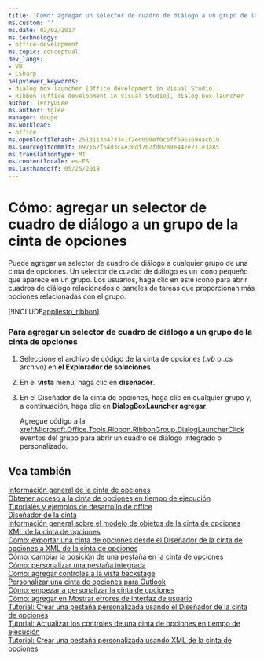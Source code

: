 ```yaml
---
title: 'Cómo: agregar un selector de cuadro de diálogo a un grupo de la cinta de opciones'
ms.custom: ''
ms.date: 02/02/2017
ms.technology:
- office-development
ms.topic: conceptual
dev_langs:
- VB
- CSharp
helpviewer_keywords:
- dialog box launcher [Office development in Visual Studio]
- Ribbon [Office development in Visual Studio], dialog box launcher
author: TerryGLee
ms.author: tglee
manager: douge
ms.workload:
- office
ms.openlocfilehash: 2513113b473341f2ed099ef0c5ff5961694acb19
ms.sourcegitcommit: 697162f54d3c4e30df702fd0289e447e211e3a85
ms.translationtype: MT
ms.contentlocale: es-ES
ms.lasthandoff: 05/25/2018
---
```

# <a name="how-to-add-a-dialog-box-launcher-to-a-ribbon-group"></a>Cómo: agregar un selector de cuadro de diálogo a un grupo de la cinta de opciones
  Puede agregar un selector de cuadro de diálogo a cualquier grupo de una cinta de opciones. Un selector de cuadro de diálogo es un icono pequeño que aparece en un grupo. Los usuarios, haga clic en este icono para abrir cuadros de diálogo relacionados o paneles de tareas que proporcionan más opciones relacionadas con el grupo.  
  
 [!INCLUDE[appliesto_ribbon](../vsto/includes/appliesto-ribbon-md.md)]  
  
### <a name="to-add-a-dialog-box-launcher-to-a-ribbon-group"></a>Para agregar un selector de cuadro de diálogo a un grupo de la cinta de opciones  
  
1.  Seleccione el archivo de código de la cinta de opciones (*.vb* o *.cs* archivo) en **el Explorador de soluciones**.  
  
2.  En el **vista** menú, haga clic en **diseñador**.  
  
3.  En el Diseñador de la cinta de opciones, haga clic en cualquier grupo y, a continuación, haga clic en **DialogBoxLauncher agregar**.  
  
     Agregue código a la <xref:Microsoft.Office.Tools.Ribbon.RibbonGroup.DialogLauncherClick> eventos del grupo para abrir un cuadro de diálogo integrado o personalizado.  
  
## <a name="see-also"></a>Vea también  
 [Información general de la cinta de opciones](../vsto/ribbon-overview.md)   
 [Obtener acceso a la cinta de opciones en tiempo de ejecución](../vsto/accessing-the-ribbon-at-run-time.md)   
 [Tutoriales y ejemplos de desarrollo de office](../vsto/office-development-samples-and-walkthroughs.md)   
 [Diseñador de la cinta](../vsto/ribbon-designer.md)   
 [Información general sobre el modelo de objetos de la cinta de opciones](../vsto/ribbon-object-model-overview.md)   
 [XML de la cinta de opciones](../vsto/ribbon-xml.md)   
 [Cómo: exportar una cinta de opciones desde el Diseñador de la cinta de opciones a XML de la cinta de opciones](../vsto/how-to-export-a-ribbon-from-the-ribbon-designer-to-ribbon-xml.md)   
 [Cómo: cambiar la posición de una pestaña en la cinta de opciones](../vsto/how-to-change-the-position-of-a-tab-on-the-ribbon.md)   
 [Cómo: personalizar una pestaña integrada](../vsto/how-to-customize-a-built-in-tab.md)   
 [Cómo: agregar controles a la vista backstage](../vsto/how-to-add-controls-to-the-backstage-view.md)   
 [Personalizar una cinta de opciones para Outlook](../vsto/customizing-a-ribbon-for-outlook.md)   
 [Cómo: empezar a personalizar la cinta de opciones](../vsto/how-to-get-started-customizing-the-ribbon.md)   
 [Cómo: agregar en Mostrar errores de interfaz de usuario](../vsto/how-to-show-add-in-user-interface-errors.md)   
 [Tutorial: Crear una pestaña personalizada usando el Diseñador de la cinta de opciones](../vsto/walkthrough-creating-a-custom-tab-by-using-the-ribbon-designer.md)   
 [Tutorial: Actualizar los controles de una cinta de opciones en tiempo de ejecución](../vsto/walkthrough-updating-the-controls-on-a-ribbon-at-run-time.md)   
 [Tutorial: Crear una pestaña personalizada usando XML de la cinta de opciones](../vsto/walkthrough-creating-a-custom-tab-by-using-ribbon-xml.md)  
  
  